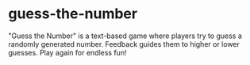 # guess-the-number
"Guess the Number" is a text-based game where players try to guess a randomly generated number. Feedback guides them to higher or lower guesses. Play again for endless fun!
